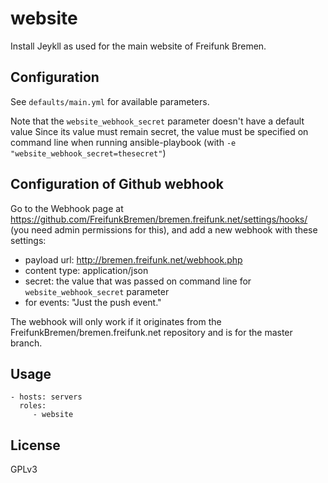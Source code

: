 website
=========================

Install Jeykll as used for the main website of Freifunk Bremen.


Configuration
-------------------------

See `defaults/main.yml` for available parameters.

Note that the `website_webhook_secret` parameter doesn't have a default value
Since its value must remain secret, the value must be specified on command line when running ansible-playbook (with `-e "website_webhook_secret=thesecret"`)


Configuration of Github webhook
--------------------------------

Go to the Webhook page at https://github.com/FreifunkBremen/bremen.freifunk.net/settings/hooks/ (you need admin permissions for this), and add a new webhook with these settings:
* payload url: http://bremen.freifunk.net/webhook.php
* content type: application/json
* secret: the value that was passed on command line for `website_webhook_secret` parameter
* for events: "Just the push event."

The webhook will only work if it originates from the FreifunkBremen/bremen.freifunk.net repository and is for the master branch.


Usage
-------------------------

    - hosts: servers
      roles:
         - website


License
-------------------------

GPLv3
